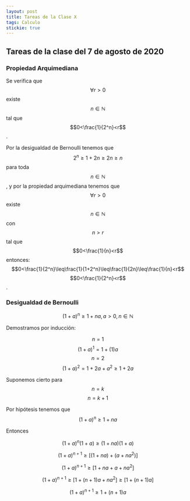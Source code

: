 ```yaml
---
layout: post
title: Tareas de la Clase X
tags: Calculo
stickie: true
---
```


## Tareas de la clase del 7 de agosto de 2020

### Propiedad Arquimediana

Se verifica que $$\forall r>0$$ existe $$n\in \mathbb{N}$$ tal que  $$0<\frac{1}{2^n}<r$$.

Por la desigualdad de Bernoulli tenemos que $$2^n\geq1+2n\geq2n\geq n$$ para toda $$n\in\mathbb{N}$$, y por la propiedad arquimediana tenemos que
$$\forall r>0$$ existe $$n\in \mathbb{N}$$ con $$n>r$$ tal que $$0<\frac{1}{n}<r$$ entonces:
$$0<\frac{1}{2^n}\leq\frac{1}{1+2^n}\leq\frac{1}{2n}\leq\frac{1}{n}<r$$ 
$$0<\frac{1}{2^n}<r$$.

### Desigualdad de Bernoulli

$$(1+a)^n\geq1+na, a>0, n\in\mathbb N$$

Demostramos por inducción:

$$n=1$$
$$(1+a)^1=1+(1)a $$
$$n=2$$
$$(1+a)^2=1+2a+a^2\geq1+2a$$

Suponemos cierto para $$n=k$$
$$n=k+1$$

Por hipótesis tenemos que 
$$(1+a)^n\geq1+na$$

Entonces

$$(1+a)^n(1+a)\geq(1+na)(1+a)$$

$$(1+a)^{n+1}\geq[(1+na)+(a+na^2)]$$

$$(1+a)^{n+1}\geq[1+na+a+na^2]$$

$$(1+a)^{n+1}\geq[1+(n+1)a+na^2]\geq[1+(n+1)a]$$

$$(1+a)^{n+1}\geq1+(n+1)a$$
